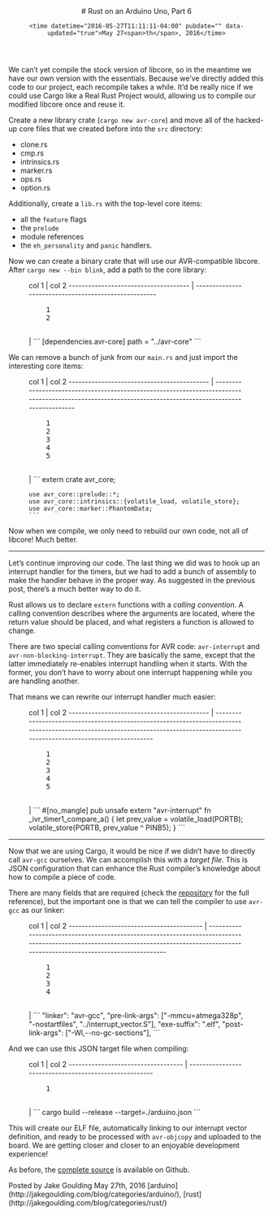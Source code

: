 <header>
    # Rust on an Arduino Uno, Part 6

    <time datetime="2016-05-27T11:11:11-04:00" pubdate="" data-updated="true">May 27<span>th</span>, 2016</time>
</header>

We can’t yet compile the stock version of libcore, so in the meantime
we have our own version with the essentials. Because we’ve directly
added this code to our project, each recompile takes a while. It’d be
really nice if we could use Cargo like a Real Rust Project would,
allowing us to compile our modified libcore once and reuse it.

<!-- more -->

Create a new library crate (`cargo new avr-core`) and move all of the
hacked-up core files that we created before into the `src` directory:

* clone.rs
* cmp.rs
* intrinsics.rs
* marker.rs
* ops.rs
* option.rs

Additionally, create a `lib.rs` with the top-level core items:

* all the `feature` flags
* the `prelude`
* module references
* the `eh_personality` and `panic` handlers.

Now we can create a binary crate that will use our AVR-compatible
libcore. After `cargo new --bin blink`, add a path to the core library:

<figure class="code">
    col 1                                 | col 2                                                
    ------------------------------------- | -----------------------------------------------------
    <pre class="line-numbers">
    1
    2
    </pre> | ```
    [dependencies.avr-core]
    path = "../avr-core"
    ```
</figure>

We can remove a bunch of junk from our `main.rs` and just import the
interesting core items:

<figure class="code">
    col 1                                       | col 2                                                                                                                                                   
    ------------------------------------------- | --------------------------------------------------------------------------------------------------------------------------------------------------------
    <pre class="line-numbers">
    1
    2
    3
    4
    5
    </pre> | ```
    extern crate avr_core;

    use avr_core::prelude::*;
    use avr_core::intrinsics::{volatile_load, volatile_store};
    use avr_core::marker::PhantomData;
    ```
</figure>

Now when we compile, we only need to rebuild our own code, not all of
libcore! Much better.

---

Let’s continue improving our code. The last thing we did was to hook
up an interrupt handler for the timers, but we had to add a bunch of
assembly to make the handler behave in the proper way. As suggested in
the previous post, there’s a much better way to do it.

Rust allows us to declare `extern` functions with a _calling
convention_. A calling convention describes where the arguments are
located, where the return value should be placed, and what registers a
function is allowed to change.

There are two special calling conventions for AVR code:
`avr-interrupt` and `avr-non-blocking-interrupt`. They are basically
the same, except that the latter immediately re-enables interrupt
handling when it starts. With the former, you don’t have to worry
about one interrupt happening while you are handling another.

That means we can rewrite our interrupt handler much easier:

<figure class="code">
    col 1                                       | col 2                                                                                                                                                                           
    ------------------------------------------- | --------------------------------------------------------------------------------------------------------------------------------------------------------------------------------
    <pre class="line-numbers">
    1
    2
    3
    4
    5
    </pre> | ```
    #[no_mangle]
    pub unsafe extern "avr-interrupt" fn _ivr_timer1_compare_a() {
        let prev_value = volatile_load(PORTB);
        volatile_store(PORTB, prev_value ^ PINB5);
    }
    ```
</figure>

---

Now that we are using Cargo, it would be nice if we didn’t have to
directly call `avr-gcc` ourselves. We can accomplish this with a
_target file_. This is JSON configuration that can enhance the Rust
compiler’s knowledge about how to compile a piece of code.

There are many fields that are required (check the [repository](https://github.com/shepmaster/rust-arduino-blink-led-no-core-with-cargo)
for the full reference), but the important one is that we can tell the
compiler to use `avr-gcc` as our linker:

<figure class="code">
    col 1                                     | col 2                                                                                                                                                                                 
    ----------------------------------------- | --------------------------------------------------------------------------------------------------------------------------------------------------------------------------------------
    <pre class="line-numbers">
    1
    2
    3
    4
    </pre> | ```
    "linker": "avr-gcc",
      "pre-link-args": ["-mmcu=atmega328p", "-nostartfiles", "../interrupt_vector.S"],
      "exe-suffix": ".elf",
      "post-link-args": ["-Wl,--no-gc-sections"],
    ```
</figure>

And we can use this JSON target file when compiling:

<figure class="code">
    col 1                               | col 2                                                 
    ----------------------------------- | ------------------------------------------------------
    <pre class="line-numbers">
    1
    </pre> | ```
    cargo build --release --target=./arduino.json
    ```
</figure>

This will create our ELF file, automatically linking to our interrupt
vector definition, and ready to be processed with `avr-objcopy` and
uploaded to the board. We are getting closer and closer to an
enjoyable development experience!

As before, the [complete source](https://github.com/shepmaster/rust-arduino-blink-led-no-core-with-cargo) is available on Github.

<footer>
    Posted by Jake Goulding
    <time datetime="2016-05-27T11:11:11-04:00" pubdate="" data-updated="true">May 27<span>th</span>, 2016</time>  
    [arduino](http://jakegoulding.com/blog/categories/arduino/), [rust](http://jakegoulding.com/blog/categories/rust/)
</footer>